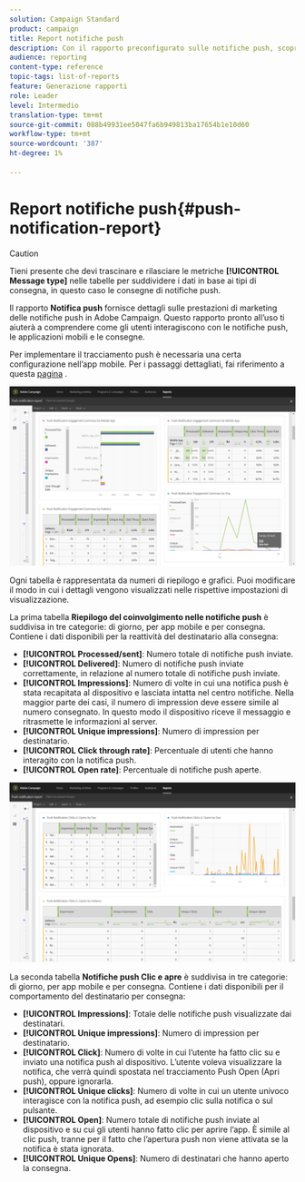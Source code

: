 ```yaml
---
solution: Campaign Standard
product: campaign
title: Report notifiche push
description: Con il rapporto preconfigurato sulle notifiche push, scopri il successo delle notifiche push.
audience: reporting
content-type: reference
topic-tags: list-of-reports
feature: Generazione rapporti
role: Leader
level: Intermedio
translation-type: tm+mt
source-git-commit: 088b49931ee5047fa6b949813ba17654b1e10d60
workflow-type: tm+mt
source-wordcount: '387'
ht-degree: 1%

---
```



# Report notifiche push{#push-notification-report}

>[!CAUTION]
>
>Tieni presente che devi trascinare e rilasciare le metriche **[!UICONTROL Message type]** nelle tabelle per suddividere i dati in base ai tipi di consegna, in questo caso le consegne di notifiche push.

Il rapporto **Notifica push** fornisce dettagli sulle prestazioni di marketing delle notifiche push in Adobe Campaign. Questo rapporto pronto all’uso ti aiuterà a comprendere come gli utenti interagiscono con le notifiche push, le applicazioni mobili e le consegne.

Per implementare il tracciamento push è necessaria una certa configurazione nell’app mobile. Per i passaggi dettagliati, fai riferimento a questa [pagina](../../administration/using/push-tracking.md) .

![](assets/dynamic_report_push.png)

Ogni tabella è rappresentata da numeri di riepilogo e grafici. Puoi modificare il modo in cui i dettagli vengono visualizzati nelle rispettive impostazioni di visualizzazione.

La prima tabella **Riepilogo del coinvolgimento nelle notifiche push** è suddivisa in tre categorie: di giorno, per app mobile e per consegna. Contiene i dati disponibili per la reattività del destinatario alla consegna:

* **[!UICONTROL Processed/sent]**: Numero totale di notifiche push inviate.
* **[!UICONTROL Delivered]**: Numero di notifiche push inviate correttamente, in relazione al numero totale di notifiche push inviate.
* **[!UICONTROL Impressions]**: Numero di volte in cui una notifica push è stata recapitata al dispositivo e lasciata intatta nel centro notifiche. Nella maggior parte dei casi, il numero di impression deve essere simile al numero consegnato. In questo modo il dispositivo riceve il messaggio e ritrasmette le informazioni al server.
* **[!UICONTROL Unique impressions]**: Numero di impression per destinatario.
* **[!UICONTROL Click through rate]**: Percentuale di utenti che hanno interagito con la notifica push.
* **[!UICONTROL Open rate]**: Percentuale di notifiche push aperte.

![](assets/dynamic_report_push_2.png)

La seconda tabella **Notifiche push Clic e apre** è suddivisa in tre categorie: di giorno, per app mobile e per consegna. Contiene i dati disponibili per il comportamento del destinatario per consegna:

* **[!UICONTROL Impressions]**: Totale delle notifiche push visualizzate dai destinatari.
* **[!UICONTROL Unique impressions]**: Numero di impression per destinatario.
* **[!UICONTROL Click]**: Numero di volte in cui l’utente ha fatto clic su e inviato una notifica push al dispositivo. L’utente voleva visualizzare la notifica, che verrà quindi spostata nel tracciamento Push Open (Apri push), oppure ignorarla.
* **[!UICONTROL Unique clicks]**: Numero di volte in cui un utente univoco interagisce con la notifica push, ad esempio clic sulla notifica o sul pulsante.
* **[!UICONTROL Open]**: Numero totale di notifiche push inviate al dispositivo e su cui gli utenti hanno fatto clic per aprire l’app. È simile al clic push, tranne per il fatto che l’apertura push non viene attivata se la notifica è stata ignorata.
* **[!UICONTROL Unique Opens]**: Numero di destinatari che hanno aperto la consegna.

